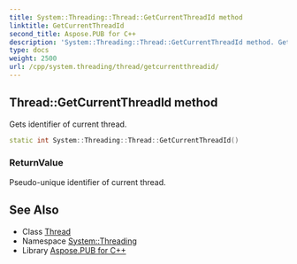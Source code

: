 ```yaml
---
title: System::Threading::Thread::GetCurrentThreadId method
linktitle: GetCurrentThreadId
second_title: Aspose.PUB for C++
description: 'System::Threading::Thread::GetCurrentThreadId method. Gets identifier of current thread in C++.'
type: docs
weight: 2500
url: /cpp/system.threading/thread/getcurrentthreadid/
---
```

## Thread::GetCurrentThreadId method


Gets identifier of current thread.

```cpp
static int System::Threading::Thread::GetCurrentThreadId()
```


### ReturnValue

Pseudo-unique identifier of current thread.

## See Also

* Class [Thread](../)
* Namespace [System::Threading](../../)
* Library [Aspose.PUB for C++](../../../)
